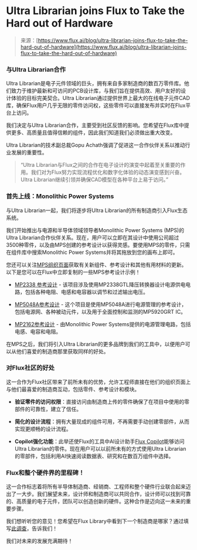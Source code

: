 <!--yml

category: 未分类

date: 2024-05-27 14:39:31

-->

# Ultra Librarian joins Flux to Take the Hard out of Hardware

> 来源：[https://www.flux.ai/blog/ultra-librarian-joins-flux-to-take-the-hard-out-of-hardware](https://www.flux.ai/blog/ultra-librarian-joins-flux-to-take-the-hard-out-of-hardware)

### 与Ultra Librarian合作

Ultra Librarian是电子元件领域的巨头，拥有来自多家制造商的数百万零件库。他们致力于维护最新和可访问的PCB设计库，与我们旨在提供高效、用户友好的设计体验的目标完美契合。Ultra Librarian通过提供世界上最大的在线电子元件CAD库，确保Flux用户几乎无限的零件访问权，这些零件可以直接发布并实时在Flux平台上访问。

我们决定与Ultra Librarian合作，主要受到社区反馈的影响。您希望在Flux库中提供更多、高质量且值得信赖的组件，因此我们知道我们必须做出重大改变。

Ultra Librarian的技术副总裁Gopu Achath强调了促进这一合作伙伴关系以推动行业发展的重要性。

> “Ultra Librarian与Flux之间的合作在电子设计的演变中起着至关重要的作用。我们对为Flux努力实现流程优化和数字化体验的动态演变感到兴奋。Ultra Librarian继续引领并确保CAD模型在各种平台上易于访问。”

### 首先上线：Monolithic Power Systems

与Ultra Librarian一起，我们将逐步将Ultra Librarian的所有制造商引入Flux生态系统。

我们开始推出与电源和半导体领域领导者Monolithic Power Systems (MPS)的Ultra Librarian合作伙伴关系。现在，用户可以立即在其设计中使用公司超过3500种零件，以及由MPS创建的参考设计以获得灵感。要使用MPS的零件，只需在组件库中搜索Monolithic Power Systems并将其拖放到您的画布上即可。

您还可以关注[MPS组织页面](https://www.flux.ai/monolithicpower/)获取有关新组件、参考设计和其他有用材料的更新。以下是您可以在Flux中立即复制的一些MPS参考设计示例！

+   [MP2338 参考设计](https://www.flux.ai/monolithicpower/mp2338-reference-design?editor=pcb_3d) - 该项目涉及使用MP2338GTL降压转换器设计电源供电电路，包括各种电阻、电感和电容器以调节和过滤输出电压。

+   [MP5048A参考设计](https://www.flux.ai/monolithicpower/mp5048a-reference-design?editor=pcb_3d) - 这个项目是使用MP5048A进行电源管理的参考设计，包括电源网、各种被动元件，以及用于全面控制和监测的MP5920GRT IC。

+   [MP2162参考设计](https://www.flux.ai/monolithicpower/mp2162-reference-design?editor=pcb_3d) - 由Monolithic Power Systems提供的电源管理电路，包括电感、电容和电阻。

在MPS之后，我们将引入Ultra Librarian的更多品牌到我们的工具中，以便用户可以从他们喜爱的制造商那里获取同样的好处。

### 对Flux社区的好处

这一合作为Flux社区带来了前所未有的优势，允许工程师直接在他们的组织页面上与他们最喜爱的制造商互动，包括零件、参考设计和模块。

+   **验证零件的访问权限**：直接访问由制造商上传的零件确保了在项目中使用的零部件的可靠性，建立了信任。

+   **简化的设计流程**：拥有大量现成的组件可用，不再需要手动创建零部件，从而实现更顺畅的设计流程。

+   **Copilot强化功能**：此举还使Flux的工具中AI设计助手[Flux Copilot](https://www.flux.ai/p/blog/flux-copilot-the-first-ai-powered-hardware-design-assistant)能够访问Ultra Librarian的零件。现在用户可以以前所未有的方式使用Ultra Librarian的零部件，包括利用AI快速阅读数据表、研究和在数百万组件中选择。

### Flux和整个硬件界的里程碑！

这一合作标志着将所有半导体制造商、经销商、工程师和整个硬件行业联合起来迈出了一大步。我们展望未来，设计师和制造商可以共同合作，设计师可以找到可靠的、高质量的电子元件，团队可以创造创新的硬件。这种合作是迈向这一未来的重要步骤。

我们想听听您的意见！您希望在Flux Library中看到下一个制造商是哪家？通过填写[此调查](https://fluxai.typeform.com/to/rnpOOmbr%5C)，告诉我们！

我们对未来的发展充满期待！
